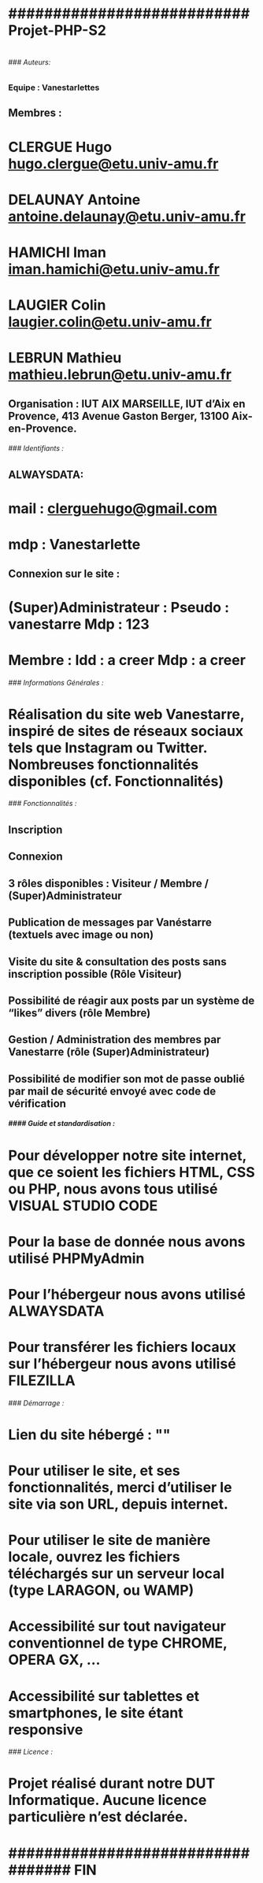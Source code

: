 # ######################################################################
# ###########################  Projet-PHP-S2 ###########################
# ######################################################################
 

###### ### Auteurs:
### Equipe : Vanestarlettes
## Membres :
# CLERGUE Hugo 		hugo.clergue@etu.univ-amu.fr
# DELAUNAY Antoine	antoine.delaunay@etu.univ-amu.fr
# HAMICHI Iman		iman.hamichi@etu.univ-amu.fr
# LAUGIER Colin		laugier.colin@etu.univ-amu.fr
# LEBRUN Mathieu	mathieu.lebrun@etu.univ-amu.fr
## Organisation : IUT AIX MARSEILLE, IUT d’Aix en Provence, 413 Avenue Gaston Berger, 13100 Aix-en-Provence.
 
 
###### ### Identifiants :
## ALWAYSDATA:
# mail : clerguehugo@gmail.com
# mdp : Vanestarlette
## Connexion sur le site :
# (Super)Administrateur : Pseudo : vanestarre	Mdp : 123
# Membre : Idd : a creer Mdp : a creer



###### ###  Informations Générales :
# Réalisation du site web Vanestarre, inspiré de sites de réseaux sociaux tels que Instagram ou Twitter. Nombreuses fonctionnalités disponibles (cf. Fonctionnalités)
 

###### ###  Fonctionnalités :
 
## Inscription
## Connexion
## 3 rôles disponibles : Visiteur / Membre / (Super)Administrateur
## Publication de messages par Vanéstarre (textuels avec image ou non) 
## Visite du site & consultation des posts sans inscription possible (Rôle Visiteur)
## Possibilité de réagir aux posts par un système de “likes” divers (rôle Membre)
## Gestion / Administration des membres par Vanestarre (rôle (Super)Administrateur)
## Possibilité de modifier son mot de passe oublié par mail de sécurité envoyé avec code de vérification
 

##### ####  Guide et standardisation :
# Pour développer notre site internet, que ce soient les fichiers HTML, CSS ou PHP, nous avons tous utilisé VISUAL STUDIO CODE
# Pour la base de donnée nous avons utilisé PHPMyAdmin
# Pour l’hébergeur nous avons utilisé ALWAYSDATA
# Pour transférer les fichiers locaux sur l’hébergeur nous avons utilisé FILEZILLA
 

###### ###  Démarrage :
# Lien du site hébergé : ""
# Pour utiliser le site, et ses fonctionnalités, merci d’utiliser le site via son URL, depuis internet.
# Pour utiliser le site de manière locale, ouvrez les fichiers téléchargés sur un serveur local (type LARAGON, ou WAMP)
# Accessibilité sur tout navigateur conventionnel de type CHROME, OPERA GX, …
# Accessibilité sur tablettes et smartphones, le site étant responsive
 

###### ###  Licence :
# Projet réalisé durant notre DUT Informatique. Aucune licence particulière n’est déclarée.
 

# ######################################################################
# ################################## FIN ###############################
# ######################################################################
